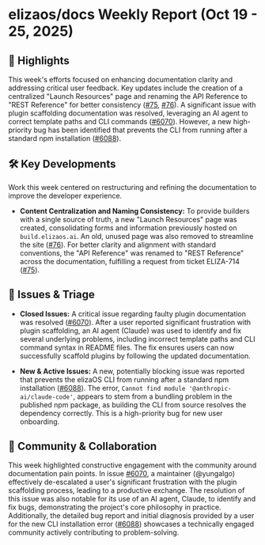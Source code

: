 # elizaos/docs Weekly Report (Oct 19 - 25, 2025)

## 🚀 Highlights
This week's efforts focused on enhancing documentation clarity and addressing critical user feedback. Key updates include the creation of a centralized "Launch Resources" page and renaming the API Reference to "REST Reference" for better consistency ([#75](https://github.com/elizaos/docs/pull/75), [#76](https://github.com/elizaos/docs/pull/76)). A significant issue with plugin scaffolding documentation was resolved, leveraging an AI agent to correct template paths and CLI commands ([#6070](https://github.com/elizaos/docs/issues/6070)). However, a new high-priority bug has been identified that prevents the CLI from running after a standard npm installation ([#6088](https://github.com/elizaos/docs/issues/6088)).

## 🛠️ Key Developments
Work this week centered on restructuring and refining the documentation to improve the developer experience.

- **Content Centralization and Naming Consistency:** To provide builders with a single source of truth, a new "Launch Resources" page was created, consolidating forms and information previously hosted on `build.elizaos.ai`. An old, unused page was also removed to streamline the site ([#76](https://github.com/elizaos/docs/pull/76)). For better clarity and alignment with standard conventions, the "API Reference" was renamed to "REST Reference" across the documentation, fulfilling a request from ticket ELIZA-714 ([#75](https://github.com/elizaos/docs/pull/75)).

## 🐛 Issues & Triage
- **Closed Issues:** A critical issue regarding faulty plugin documentation was resolved ([#6070](https://github.com/elizaos/docs/issues/6070)). After a user reported significant frustration with plugin scaffolding, an AI agent (Claude) was used to identify and fix several underlying problems, including incorrect template paths and CLI command syntax in README files. The fix ensures users can now successfully scaffold plugins by following the updated documentation.

- **New & Active Issues:** A new, potentially blocking issue was reported that prevents the elizaOS CLI from running after a standard npm installation ([#6088](https://github.com/elizaos/docs/issues/6088)). The error, `Cannot find module '@anthropic-ai/claude-code'`, appears to stem from a bundling problem in the published npm package, as building the CLI from source resolves the dependency correctly. This is a high-priority bug for new user onboarding.

## 💬 Community & Collaboration
This week highlighted constructive engagement with the community around documentation pain points. In issue [#6070](https://github.com/elizaos/docs/issues/6070), a maintainer (@yungalgo) effectively de-escalated a user's significant frustration with the plugin scaffolding process, leading to a productive exchange. The resolution of this issue was also notable for its use of an AI agent, Claude, to identify and fix bugs, demonstrating the project's core philosophy in practice. Additionally, the detailed bug report and initial diagnosis provided by a user for the new CLI installation error ([#6088](https://github.com/elizaos/docs/issues/6088)) showcases a technically engaged community actively contributing to problem-solving.